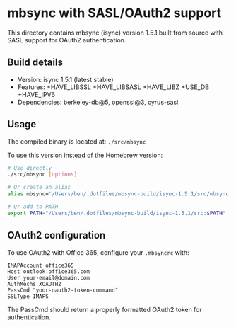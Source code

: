 # mbsync with SASL/OAuth2 support

This directory contains mbsync (isync) version 1.5.1 built from source with SASL
support for OAuth2 authentication.

## Build details

- Version: isync 1.5.1 (latest stable)
- Features: +HAVE_LIBSSL +HAVE_LIBSASL +HAVE_LIBZ +USE_DB +HAVE_IPV6
- Dependencies: berkeley-db@5, openssl@3, cyrus-sasl

## Usage

The compiled binary is located at: `./src/mbsync`

To use this version instead of the Homebrew version:

```bash
# Use directly
./src/mbsync [options]

# Or create an alias
alias mbsync='/Users/ben/.dotfiles/mbsync-build/isync-1.5.1/src/mbsync'

# Or add to PATH
export PATH="/Users/ben/.dotfiles/mbsync-build/isync-1.5.1/src:$PATH"
```

## OAuth2 configuration

To use OAuth2 with Office 365, configure your `.mbsyncrc` with:

```
IMAPAccount office365
Host outlook.office365.com
User your-email@domain.com
AuthMechs XOAUTH2
PassCmd "your-oauth2-token-command"
SSLType IMAPS
```

The PassCmd should return a properly formatted OAuth2 token for authentication.
